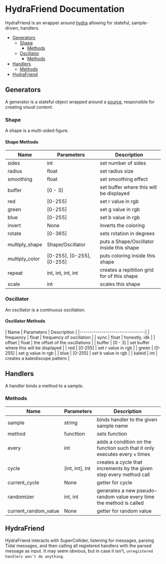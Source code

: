 # HydraFriend Documentation

HydraFriend is an wrapper around [hydra](https://github.com/ojack/hydra) allowing for stateful, sample-driven, handlers.

- [Generators](#Generators)
  * [Shape](#Shape)
    + [Methods](#Methods)
  * [Oscillator](#Oscillator)
    + [Methods](#Methods)
- [Handlers](#Handlers)
    * [Methods](#Methods)
- [HydraFriend](#HydraFriend)


<!-- toc -->

## Generators

A generator is a stateful object wrapped around a [source](https://github.com/ojack/hydra/blob/master/docs/funcs.md#sources), responsible for creating *visual content*.

### Shape

A shape is a multi-sided figure.

#### Shape Methods

| Name | Parameters | Description |
|-------|-----------|---------------|
| sides | int | set number of sides |
| radius | float | set radius size | 
| smoothing | float | set smoothing effect |
| buffer | [0 - 3] | set buffer where this will be displayed |
| red | [0-255] | set r value in rgb |
| green | [0-255] | set g value in rgb |
| blue | [0-255] | set b value in rgb |
| invert | None | inverts the coloring |
| rotate | [0-365] | sets rotation in degrees |
| multiply_shape | Shape/Oscillator | puts a Shape/Oscillator inside this shape | 
| multiply_color | [0-255], [0-255], [0-255] | puts coloring inside this shape | 
| repeat | int, int, int, int | creates a repitition grid for of this shape | 
| scale | int | scales this shape |


### Oscillator

An oscillator is a continuous oscillation.

#### Oscillator Methods

| Name | Parameters | Description |
|---------------------------------|
| frequency | float | frequency of oscillation |
| sync | float | honestly, idk |
| offset | float | the offset of the oscillations |
| buffer | [0 - 3] | set buffer where this will be displayed |
| red | [0-255] | set r value in rgb |
| green | [0-255] | set g value in rgb |
| blue | [0-255] | set b value in rgb |
| kaleid | int | creates a kaleidiscope pattern | 

## Handlers

A handler binds a method to a sample.

### Methods

| Name | Parameters | Description |
|-------|-----------|---------------|
| sample | string | binds handler to the given sample name |
| method | functtion | sets function |
| every | int | adds a condition on the function such that it only executes every `x` times |
| cycle | [int, int], int | creates a cycle that increments by the given step every method call | 
| current_cycle | None | getter for cycle | 
| randomizer | int, int | generates a new pseudo-random value every time the method is called | 
| current_random_value | None | getter for random value | 

## HydraFriend

HydraFriend interacts with SuperCollider, listening for messages, parsing Tidal messages, and then calling all registered handlers with the parsed message as input. It may seem obvious, but in case it isn't, `unregistered handlers won't do anything`.
